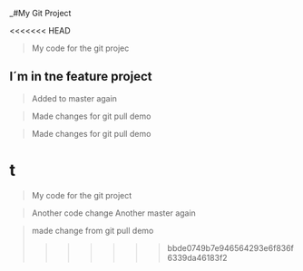_#My Git Project

<<<<<<< HEAD
> My code for the git projec

## I´m in tne feature project


> Added to master again


> Made changes for git pull demo

>Made changes for git pull demo

t
=======
> My code for the git project


> Another code change
> Another master again

> made change from git pull demo
>>>>>>> bbde0749b7e946564293e6f836f6339da46183f2
